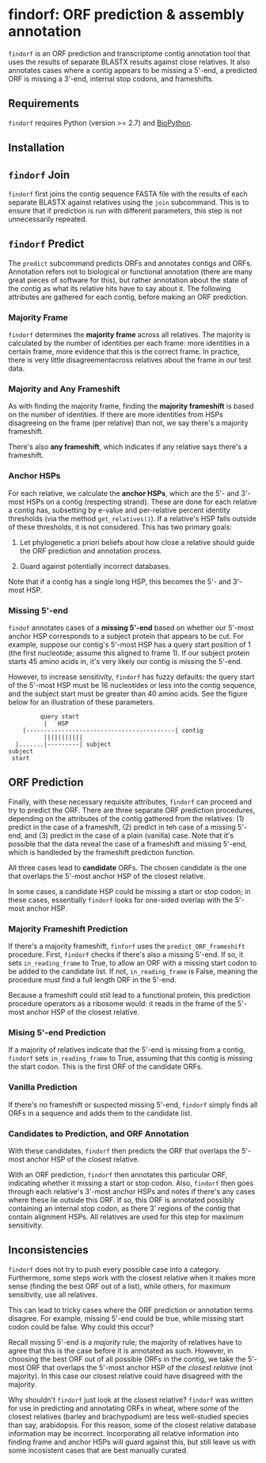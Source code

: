 # findorf: ORF prediction & assembly annotation

`findorf` is an ORF prediction and transcriptome contig annotation
tool that uses the results of separate BLASTX results against close
relatives. It also annotates cases where a contig appears to be
missing a 5'-end, a predicted ORF is missing a 3'-end, internal stop
codons, and frameshifts.

## Requirements

`findorf` requires Python (version >= 2.7) and
[BioPython](http://biopython.org).

## Installation


## `findorf` Join

`findorf` first joins the contig sequence FASTA file with the results
of each separate BLASTX against relatives using the `join`
subcommand. This is to ensure that if prediction is run with different
parameters, this step is not unnecessarily repeated.

## `findorf` Predict

The `predict` subcommand predicts ORFs and annotates contigs and
ORFs. Annotation refers not to biological or functional annotation
(there are many great pieces of software for this), but rather
annotation about the state of the contig as what its relative hits
have to say about it. The following attributes are gathered for each
contig, before making an ORF prediction.

### Majority Frame

`findorf` determines the **majority frame** across all relatives. The
majority is calculated by the number of identities per each frame:
more identities in a certain frame, more evidence that this is the
correct frame. In practice, there is very little disagreementacross
relatives about the frame in our test data.

### Majority and Any Frameshift

As with finding the majority frame, finding the **majority
frameshift** is based on the number of identities. If there are more
identities from HSPs disagreeing on the frame (per relative) than not,
we say there's a majority frameshift.

There's also **any frameshift**, which indicates if any relative says
there's a frameshift.

### Anchor HSPs

For each relative, we calculate the **anchor HSPs**, which are the 5'-
and 3'-most HSPs on a contig (respecting strand). These are done for
each relative a contig has, subsetting by e-value and per-relative
percent identity thresholds (via the method `get_relatives()`). If a
relative's HSP falls outside of these thresholds, it is not
considered. This has two primary goals:

1. Let phylogenetic a priori beliefs about how close a relative should
guide the ORF prediction and annotation process.

2. Guard against potentially incorrect databases.

Note that if a contig has a single long HSP, this becomes the 5'- and
3'-most HSP.

### Missing 5'-end

`findof` annotates cases of a **missing 5'-end** based on whether our
5'-most anchor HSP corresponds to a subject protein that appears to be
cut. For example, suppose our contig's 5'-most HSP has a query start
position of 1 (the first nucleotide; assume this aligned to frame
1). If our subject protein starts 45 amino acids in, it's very likely
our contig is missing the 5'-end.

However, to increase sensitivity, `findorf` has fuzzy defaults: the
query start of the 5'-most HSP must be 16 nucleotides or less into the
contig sequence, and the subject start must be greater than 40 amino
acids. See the figure below for an illustration of these parameters.

          
             query start
              |   HSP
        |------------------------------------------| contig
              |||||||||||
      |.......|---------| subject
    subject
     start
        

## ORF Prediction

Finally, with these necessary requisite attributes, `findorf` can
proceed and try to predict the ORF. There are three separate ORF
prediction procedures, depending on the attributes of the contig
gathered from the relatives: (1) predict in the case of a frameshift,
(2) predict in teh case of a missing 5'-end, and (3) predict in the
case of a plain (vanilla) case. Note that it's possible that the data
reveal the case of a frameshift and missing 5'-end, which is handleded
by the frameshift prediction function.

All three cases lead to **candidate** ORFs. The chosen candidate is
the one that overlaps the 5'-most anchor HSP of the closest relative.

In some cases, a candidate HSP could be missing a start or stop codon;
in these cases, essentially `findorf` looks for one-sided overlap with
the 5'-most anchor HSP.

### Majority Frameshift Prediction

If there's a majority frameshift, `finforf` uses the
`predict_ORF_frameshift` procedure. First, `findorf` checks if there's
also a missing 5'-end. If so, it sets `in_reading_frame` to True, to
allow an ORF with a missing start codon to be added to the candidate
list. If not, `in_reading_frame` is False, meaning the procedure must
find a full length ORF in the 5'-end.

Because a frameshift could still lead to a functional protein, this
prediction procedure operators as a ribosome would: it reads in the
frame of the 5'-most anchor HSP of the closest relative.

### Mising 5'-end Prediction

If a majority of relatives indicate that the 5'-end is missing from a
contig, `findorf` sets `in_reading_frame` to True, assuming that this
contig is missing the start codon. This is the first ORF of the
candidate ORFs.

### Vanilla Prediction

If there's no frameshift or suspected missing 5'-end, `findorf` simply
finds all ORFs in a sequence and adds them to the candidate list.

### Candidates to Prediction, and ORF Annotation

With these candidates, `findorf` then predicts the ORF that overlaps
the 5'-most anchor HSP of the closest relative.

With an ORF prediction, `findorf` then annotates this particular ORF,
indicating whether it missing a start or stop codon. Also, `findorf`
then goes through each relative's 3'-most anchor HSPs and notes if
there's any cases where these lie outside this ORF. If so, this ORF is
annotated possibly containing an internal stop codon, as there 3'
regions of the contig that contain alignment HSPs. All relatives are
used for this step for maximum sensitivity.

## Inconsistencies 

`findorf` does not try to push every possible case into a
category. Furthermore, some steps work with the closest relative when
it makes more sense (finding the best ORF out of a list), while
others, for maximum sensitivity, use all relatives.

This can lead to tricky cases where the ORF prediction or annotation
terms disagree. For example, missing 5'-end could be true, while
missing start codon could be false. Why could this occur?

Recall missing 5'-end is a *majority* rule; the majority of relatives
have to agree that this is the case before it is annotated as
such. However, in choosing the best ORF out of all possible ORFs in
the contig, we take the 5'-most ORF that overlaps the 5'-most anchor
HSP of the *closest relative* (not majority). In this case our closest
relative could have disagreed with the majority.

Why shouldn't `findorf` just look at the closest relative? `findorf`
was written for use in predicting and annotating ORFs in wheat, where
some of the closest relatives (barley and brachypodium) are less
well-studied species than say, arabidopsis. For this reason, some of
the closest relative database information may be
incorrect. Incorporating all relative information into finding frame
and anchor HSPs will guard against this, but still leave us with some
incosistent cases that are best manually curated.
